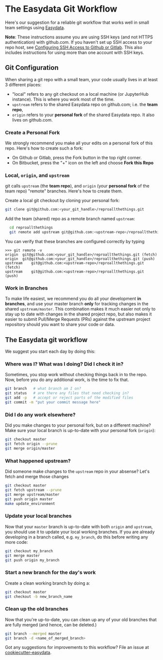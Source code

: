 # The Easydata Git Workflow
Here's our suggestion for a reliable git workflow that works well in small team settings using [Easydata][cookiecutter-easydata].

**Note**: These instructions assume you are using SSH keys (and not HTTPS authentication) with github.com. If you haven't set up SSH access to your repo host, see [Configuring SSH Access to Github or Gitlab][git-ssh]. This also includes instructions for using more than one account with SSH keys.

[git-ssh]: https://github.com/hackalog/cookiecutter-easydata/wiki/Configuring-SSH-Access-to-Github-or-GitLab

## Git Configuration
When sharing a git repo with a small team, your code usually lives in at least 3 different places:

* "local" refers to any git checkout on a local machine (or JupyterHub instance). This is where you work most of the time.
* `upstream` refers to the shared Easydata repo on github.com; i.e. the **team repo**,
* `origin` refers to your **personal fork** of the shared Easydata repo. It also lives on github.com.

### Create a Personal Fork

We strongly recommend you make all your edits on a personal fork of this repo. Here's how to create such a fork:

* On Github or Gitlab, press the Fork button in the top right corner.
* On Bitbucket, press the "+" icon on the left and choose **Fork this Repo**

### Local, `origin`, and `upstream`
git calls `upstream` (the **team repo**), and `origin` (your **personal fork** of the team repo) "remote" branches. Here's how to create them.

Create a local git checkout by cloning your personal fork:
```bash
git clone git@github.com:<your_git_handle>/reproallthethings.git
```
Add the team (shared) repo as a remote branch named `upstream`:
```bash
  cd reproallthethings
  git remote add upstream git@github.com:<upstream-repo>/reproallthethings.git
```

You can verify that these branches are configured correctly by typing

```
>>> git remote -v
origin	git@github.com:<your_git_handle>/reproallthethings.git (fetch)
origin	git@github.com:<your_git_handle>/reproallthethings.git (push)
upstream	git@github.com:<upstream-repo>/reproallthethings.git (fetch)
upstream	git@github.com:<upstream-repo>/reproallthethings.git (push)
```

### Work in Branches
To make life easiest, we recommend you do all your development **in branches**, and use your master branch **only** for tracking changes in the shared `upstream/master`. This combination makes it much easier not only to stay up to date with changes in the shared project repo, but also makes it easier to submit Pull/Merge Requests (PRs) against the upstream project repository should you want to share your code or data.

## The Easydata git workflow

We suggest you start each day by doing this:

### Where was I? What was I doing? Did I check it in?
Sometimes, you stop work without checking things back in to the repo.
Now, before you do any additional work, is the time to fix that.
```bash
git branch   # what branch am I on?
git status   # are there any files that need checking in?
git add -p   # accept or reject parts of the modified files
git commit -m "put your commit message here"
```

### Did I do any work elsewhere?
Did you make changes to your personal fork, but on a different machine? Make sure your local branch is up-to-date with your personal fork (`origin`):
```bash
git checkout master
git fetch origin --prune
git merge origin/master
```

### What happened upstream?
Did someone make changes to the `upstream` repo in your absense?
Let's fetch and merge those changes

```bash
git checkout master
git fetch upstream --prune
git merge upstream/master
git push origin master
make update_environment
```

### Update your local branches
Now that your `master` branch is up-to-date with both `origin` and `upstream`, you should use it to update your local working branches. If you are already developing in a branch called, e.g. `my_branch`, do this before writing any more code:

```bash
git checkout my_branch
git merge master
git push origin my_branch
```

### Start a new branch for the day's work
Create a clean working branch by doing a:
```bash
git checkout master
git checkout -b new_branch_name
```

### Clean up the old branches
Now that you're up-to-date, you can clean up any of your old branches that are fully merged (and hence, can be deleted.)
```bash
git branch --merged master
git branch -d <name_of_merged_branch>
```

Got any suggestions for improvements to this workflow? File an issue at
[cookiecutter-easydata].

[cookiecutter-easydata]: https://github.com/hackalog/cookiecutter-easydata/